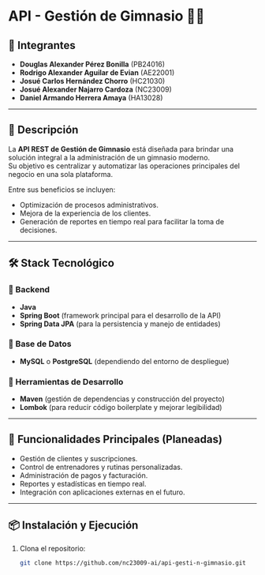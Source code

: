 # API - Gestión de Gimnasio 🏋️‍♂️

## 👥 Integrantes
- **Douglas Alexander Pérez Bonilla** (PB24016)  
- **Rodrigo Alexander Aguilar de Evian** (AE22001)  
- **Josué Carlos Hernández Chorro** (HC21030)  
- **Josué Alexander Najarro Cardoza** (NC23009)  
- **Daniel Armando Herrera Amaya** (HA13028)  

---

## 📖 Descripción
La **API REST de Gestión de Gimnasio** está diseñada para brindar una solución integral a la administración de un gimnasio moderno.  
Su objetivo es centralizar y automatizar las operaciones principales del negocio en una sola plataforma.  

Entre sus beneficios se incluyen:
- Optimización de procesos administrativos.  
- Mejora de la experiencia de los clientes.  
- Generación de reportes en tiempo real para facilitar la toma de decisiones.  

---

## 🛠️ Stack Tecnológico

### 🔹 Backend
- **Java**  
- **Spring Boot** (framework principal para el desarrollo de la API)  
- **Spring Data JPA** (para la persistencia y manejo de entidades)  

### 🔹 Base de Datos
- **MySQL** o **PostgreSQL** (dependiendo del entorno de despliegue)  

### 🔹 Herramientas de Desarrollo
- **Maven** (gestión de dependencias y construcción del proyecto)  
- **Lombok** (para reducir código boilerplate y mejorar legibilidad)  

---

## 🚀 Funcionalidades Principales (Planeadas)
- Gestión de clientes y suscripciones.  
- Control de entrenadores y rutinas personalizadas.  
- Administración de pagos y facturación.  
- Reportes y estadísticas en tiempo real.  
- Integración con aplicaciones externas en el futuro.  

---

## 📦 Instalación y Ejecución

1. Clona el repositorio:
   ```bash
   git clone https://github.com/nc23009-ai/api-gesti-n-gimnasio.git
